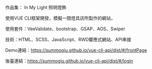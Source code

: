 作品集： In My Light 照明燈飾

使用VUE CLI框架開發，模擬一間燈具店所製作的網站，

使用套件：VeeValidate、bootstrap、GSAP、AOS、Swiper

技術：HTML、SCSS、JavaScript、RWD響應式網站、API串接

Demo連結：https://summogiu.github.io/vue-cli-api/dist/#/frontPage

後臺連結：https://summogiu.github.io/vue-cli-api/dist/#/login
